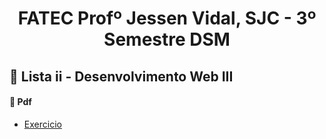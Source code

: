 <p align="center">
<h1 align="center"> FATEC Profº Jessen Vidal, SJC - 3º Semestre DSM </h1>

<h2> 📑 Lista ii - Desenvolvimento Web III </h2>
<h4> 📑 Pdf  </h4>

 - [Exercicio](https://github.com/rodrigoribeiro027/atvii-autobots-microservico-spring/blob/main/Exercicio/atvii-autoboots-micro-servico-java.pdf)<br>
